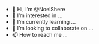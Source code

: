- 👋 Hi, I’m @NoelShere
- 👀 I’m interested in ...
- 🌱 I’m currently learning ...
- 💞️ I’m looking to collaborate on ...
- 📫 How to reach me ...

<!---
NoelShere/NoelShere is a ✨ special ✨ repository because its `README.md` (this file) appears on your GitHub profile.
You can click the Preview link to take a look at your changes.
--->
